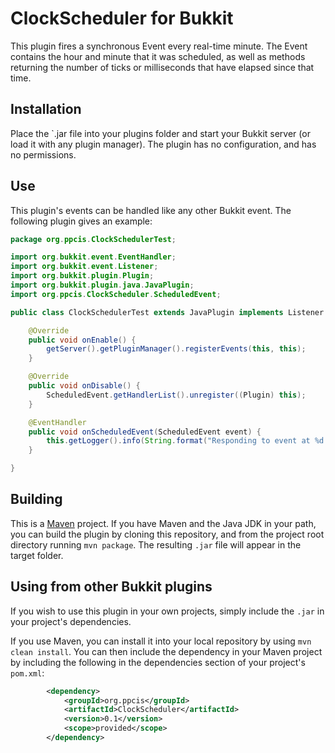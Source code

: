 # ClockScheduler for Bukkit #

This plugin fires a synchronous Event every real-time minute. The Event
contains the hour and minute that it was scheduled, as well as methods
returning the number of ticks or milliseconds that have elapsed since that
time.

## Installation ##

Place the `.jar file into your plugins folder and start your Bukkit server (or
load it with any plugin manager). The plugin has no configuration, and has no
permissions.

## Use ##

This plugin's events can be handled like any other Bukkit event. The following
plugin gives an example:

```java
package org.ppcis.ClockSchedulerTest;

import org.bukkit.event.EventHandler;
import org.bukkit.event.Listener;
import org.bukkit.plugin.Plugin;
import org.bukkit.plugin.java.JavaPlugin;
import org.ppcis.ClockScheduler.ScheduledEvent;

public class ClockSchedulerTest extends JavaPlugin implements Listener {

    @Override
    public void onEnable() {
        getServer().getPluginManager().registerEvents(this, this);
    }

    @Override
    public void onDisable() {
        ScheduledEvent.getHandlerList().unregister((Plugin) this);
    }

    @EventHandler
    public void onScheduledEvent(ScheduledEvent event) {
        this.getLogger().info(String.format("Responding to event at %d:%2d (delay is %d ticks)", event.hours(), event.minutes(), event.delayInTicks()));
    }

}

```

## Building ##

This is a [Maven](https://maven.apache.org/) project. If you have Maven and the
Java JDK in your path, you can build the plugin by cloning this repository, and
from the project root directory running `mvn package`. The resulting `.jar` file
will appear in the target folder.

## Using from other Bukkit plugins ##

If you wish to use this plugin in your own projects, simply include the `.jar`
in your project's dependencies.

If you use Maven, you can install it into your local repository by using `mvn
clean install`. You can then include the dependency in your Maven project by
including the following in the dependencies section of your project's `pom.xml`:

```xml
        <dependency>
            <groupId>org.ppcis</groupId>
            <artifactId>ClockScheduler</artifactId>
            <version>0.1</version>
            <scope>provided</scope>
        </dependency>
``` 
 